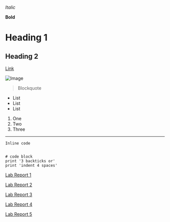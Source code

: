 *Italic*

**Bold**

# Heading 1

## Heading 2

[Link](https://images.fineartamerica.com/images/artworkimages/mediumlarge/3/capybara-cabernet-will-bullas.jpg)

![Image](https://images.fineartamerica.com/images/artworkimages/mediumlarge/3/capybara-cabernet-will-bullas.jpg)	

> Blockquote

* List
* List
* List

1. One
2. Two 
3. Three

---

`Inline code`

```

# code block
print '3 backticks or'
print 'indent 4 spaces'

```
[Lab Report 1](lab-report-1-week-2.html)

[Lab Report 2](lab-report-2-week-4.html)

[Lab Report 3](lab-report-3-week-6.html)

[Lab Report 4](lab-report-4-week-8.html)

[Lab Report 5](lab-report-5-week-10.html)
